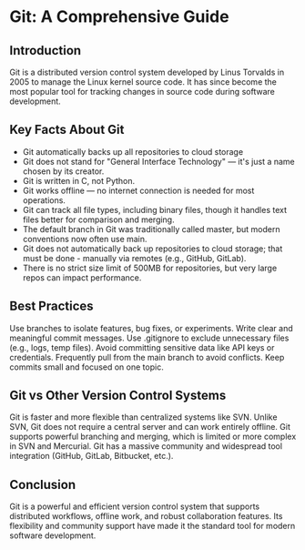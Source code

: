 # Git: A Comprehensive Guide

## Introduction

Git is a distributed version control system developed by Linus Torvalds in 2005 to manage the Linux kernel source code. It has since become the most popular tool for tracking changes in source code during software development.

## Key Facts About Git

- Git automatically backs up all repositories to cloud storage
- Git does not stand for "General Interface Technology" — it's just a name chosen by its creator.
- Git is written in C, not Python.
- Git works offline — no internet connection is needed for most operations.
- Git can track all file types, including binary files, though it handles text files better for comparison and merging.
- The default branch in Git was traditionally called master, but modern conventions now often use main.
- Git does not automatically back up repositories to cloud storage; that must be done - manually via remotes (e.g., GitHub, GitLab).
- There is no strict size limit of 500MB for repositories, but very large repos can impact performance.



## Best Practices

Use branches to isolate features, bug fixes, or experiments.
Write clear and meaningful commit messages.
Use .gitignore to exclude unnecessary files (e.g., logs, temp files).
Avoid committing sensitive data like API keys or credentials.
Frequently pull from the main branch to avoid conflicts.
Keep commits small and focused on one topic.

## Git vs Other Version Control Systems

Git is faster and more flexible than centralized systems like SVN.
Unlike SVN, Git does not require a central server and can work entirely offline.
Git supports powerful branching and merging, which is limited or more complex in SVN and Mercurial.
Git has a massive community and widespread tool integration (GitHub, GitLab, Bitbucket, etc.).

## Conclusion

Git is a powerful and efficient version control system that supports distributed workflows, offline work, and robust collaboration features. Its flexibility and community support have made it the standard tool for modern software development.
